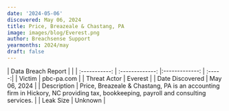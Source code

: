 ```yaml
---
date: '2024-05-06'
discovered: May 06, 2024
title: Price, Breazeale & Chastang, PA
image: images/blog/Everest.png
author: Breachsense Support
yearmonths: 2024/may
draft: false
---
```


| Data Breach Report           |              | 
| :-----------: | :-------------:     |:-------------:    | :-----:|
| Victim      | pbc-pa.com      | 
| Threat Actor      | Everest      | 
| Date Discovered      | May 06, 2024      | 
| Description      | Price, Breazeale & Chastang, PA is an accounting firm in Hickory, NC providing tax, bookkeeping, payroll and consulting services.      | 
| Leak Size      | Unknown      | 

